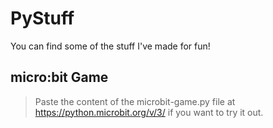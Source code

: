 # PyStuff
You can find some of the stuff I've made for fun!

## micro:bit Game
> Paste the content of the microbit-game.py file at https://python.microbit.org/v/3/ if you want to try it out.
